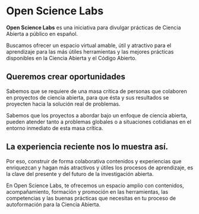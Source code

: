 <h1>Open Science Labs</h1>
<p>
<strong>Open Science Labs</strong> es una iniciativa para divulgar prácticas de Ciencia Abierta a público en español.
</p>
<p>
Buscamos ofrecer un espacio virtual amable, útil y atractivo para el aprendizaje para las más útiles herramientas y las mejores prácticas disponibles en la Ciencia Abierta y el Código Abierto.
</p>

<h2>Queremos crear oportunidades</h2>

<p>
Sabemos que se requiere de una masa crítica de personas que colaboren en proyectos de ciencia abierta, para que ésta y sus resultados se proyecten hacia la solución real de problemas.
</p>

<p>
Sabemos que los proyectos a abordar bajo un enfoque de ciencia abierta, pueden atender tanto a problemas globales o a situaciones cotidianas en el entorno inmediato de esta masa crítica.
</p>

<h2>La experiencia reciente nos lo muestra así.</h2>

<p>
Por eso, construir de forma colaborativa contenidos y experiencias que enriquezcan y hagan más atractivos y útiles los procesos de aprendizaje, es la clave del presente y del futuro de la investigación abierta.
</p>

<p>
En Open Science Labs, te ofrecemos un espacio amplio con contenidos, acompañamiento, formación y promoción en las herramientas, las competencias y las buenas prácticas que necesitas en tu proceso de autoformación para la Ciencia Abierta.
</p>
